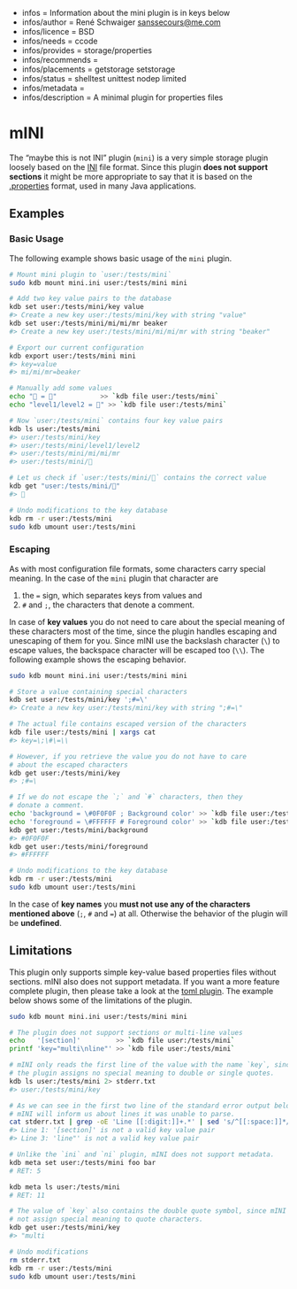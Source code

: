 - infos = Information about the mini plugin is in keys below
- infos/author = René Schwaiger <sanssecours@me.com>
- infos/licence = BSD
- infos/needs = ccode
- infos/provides = storage/properties
- infos/recommends =
- infos/placements = getstorage setstorage
- infos/status = shelltest unittest nodep limited
- infos/metadata =
- infos/description = A minimal plugin for properties files

# mINI

The “maybe this is not INI” plugin (`mini`) is a very simple storage plugin loosely based on the [INI][] file format. Since this plugin **does not support sections** it might be more appropriate to say that it is based on the [.properties][] format, used in many Java applications.

[ini]: https://en.wikipedia.org/wiki/INI_file
[.properties]: https://en.wikipedia.org/wiki/.properties

## Examples

### Basic Usage

The following example shows basic usage of the `mini` plugin.

```sh
# Mount mini plugin to `user:/tests/mini`
sudo kdb mount mini.ini user:/tests/mini mini

# Add two key value pairs to the database
kdb set user:/tests/mini/key value
#> Create a new key user:/tests/mini/key with string "value"
kdb set user:/tests/mini/mi/mi/mr beaker
#> Create a new key user:/tests/mini/mi/mi/mr with string "beaker"

# Export our current configuration
kdb export user:/tests/mini mini
#> key=value
#> mi/mi/mr=beaker

# Manually add some values
echo "🔑 = 🦄"           >> `kdb file user:/tests/mini`
echo "level1/level2 = 👾" >> `kdb file user:/tests/mini`

# Now `user:/tests/mini` contains four key value pairs
kdb ls user:/tests/mini
#> user:/tests/mini/key
#> user:/tests/mini/level1/level2
#> user:/tests/mini/mi/mi/mr
#> user:/tests/mini/🔑

# Let us check if `user:/tests/mini/🔑` contains the correct value
kdb get "user:/tests/mini/🔑"
#> 🦄

# Undo modifications to the key database
kdb rm -r user:/tests/mini
sudo kdb umount user:/tests/mini
```

### Escaping

As with most configuration file formats, some characters carry special meaning. In the case of the `mini` plugin that character are

1. the `=` sign, which separates keys from values and
2. `#` and `;`, the characters that denote a comment.

In case of **key values** you do not need to care about the special meaning of these characters most of the time, since the plugin handles escaping and unescaping of them for you. Since mINI use the backslash character (`\`) to escape values, the backspace character will be escaped too (`\\`). The following example shows the escaping behavior.

```sh
sudo kdb mount mini.ini user:/tests/mini mini

# Store a value containing special characters
kdb set user:/tests/mini/key ';#=\'
#> Create a new key user:/tests/mini/key with string ";#=\"

# The actual file contains escaped version of the characters
kdb file user:/tests/mini | xargs cat
#> key=\;\#\=\\

# However, if you retrieve the value you do not have to care
# about the escaped characters
kdb get user:/tests/mini/key
#> ;#=\

# If we do not escape the `;` and `#` characters, then they
# donate a comment.
echo 'background = \#0F0F0F ; Background color' >> `kdb file user:/tests/mini`
echo 'foreground = \#FFFFFF # Foreground color' >> `kdb file user:/tests/mini`
kdb get user:/tests/mini/background
#> #0F0F0F
kdb get user:/tests/mini/foreground
#> #FFFFFF

# Undo modifications to the key database
kdb rm -r user:/tests/mini
sudo kdb umount user:/tests/mini
```

In the case of **key names** you **must not use any of the characters mentioned above** (`;`, `#` and `=`) at all. Otherwise the behavior of the plugin will be **undefined**.

## Limitations

This plugin only supports simple key-value based properties files without sections. mINI also does not support metadata. If you want a more feature complete plugin, then please take a look at the [toml plugin](../toml/). The example below shows some of the limitations of the plugin.

```sh
sudo kdb mount mini.ini user:/tests/mini mini

# The plugin does not support sections or multi-line values
echo   '[section]'         >> `kdb file user:/tests/mini`
printf 'key="multi\nline"' >> `kdb file user:/tests/mini`

# mINI only reads the first line of the value with the name `key`, since
# the plugin assigns no special meaning to double or single quotes.
kdb ls user:/tests/mini 2> stderr.txt
#> user:/tests/mini/key

# As we can see in the first two line of the standard error output below,
# mINI will inform us about lines it was unable to parse.
cat stderr.txt | grep -oE 'Line [[:digit:]]+.*' | sed 's/^[[:space:]]*//'
#> Line 1: '[section]' is not a valid key value pair
#> Line 3: 'line"' is not a valid key value pair

# Unlike the `ini` and `ni` plugin, mINI does not support metadata.
kdb meta set user:/tests/mini foo bar
# RET: 5

kdb meta ls user:/tests/mini
# RET: 11

# The value of `key` also contains the double quote symbol, since mINI does
# not assign special meaning to quote characters.
kdb get user:/tests/mini/key
#> "multi

# Undo modifications
rm stderr.txt
kdb rm -r user:/tests/mini
sudo kdb umount user:/tests/mini
```
